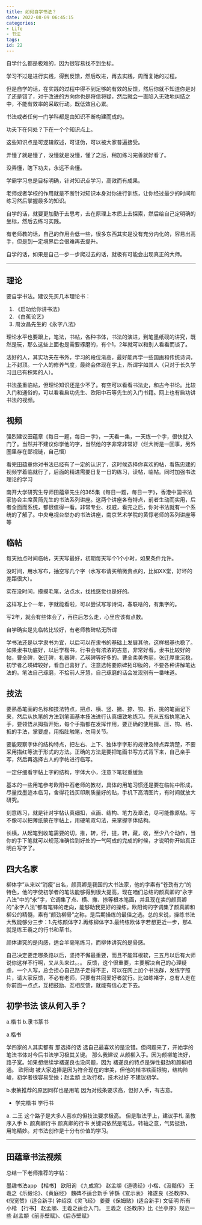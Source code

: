 ```yaml
---
title: 如何自学书法？
date: 2022-08-09 06:45:15
categories:
- Life
- 书法
tags:
id: 22
---
```


自学什么都是极难的，因为很容易找不到坐标。

学习不过是进行实践，得到反馈，然后改进，再去实践，周而复始的过程。

但是自学的话，在实践的过程中得不到足够的有效的反馈，然后你就不知道你是对了还是错了，对于改进的方向你也是将信将疑，然后就会一直陷入无效地纠结之中，不能有效率的采取行动。既低效且心累。

<!--more-->

书法或者任何一门学科都是由知识不断构建而成的。

功夫下在何处？下在一个个知识点上。

这些知识点是可逻辑叙述，可证伪，可以被大家普遍接受。

弄懂了就是懂了，没懂就是没懂，懂了之后，稍加练习完善就好看了。

没弄懂，瞎下功夫，永远不会懂。

学霸学习总是目标明确，针对知识点学习，高效而有成果。

老师或者学校的作用就是不断针对知识本身对你进行训练，让你经过最少的时间和练习然后掌握最多的知识。

自学的话，就要更加勤于去思考，去在原理上本质上去探索，然后给自己定明确的坐标，然后去练习实践。

有老师教的话，自己的作用会低一些，很多东西其实是没有充分内化的，容易出高手，但是到一定境界后会很难再去提升。

自学的话，如果是自己一步一步爬过去的话，就极有可能会出现真正的大师。

---

## 理论

要自学书法。建议先买几本理论书：

1. 《启功给你讲书法》
2. 《白蕉论艺》
3. 周汝昌先生的《永字八法》

理论水平也要跟上，笔法，书帖，各种书体，书法的演进，到笔墨纸砚的讲究，既然是玩，那么这些上面也是需要琢磨的，有个1，2年就可以和别人看看而谈了。

法好的人，其实功夫在书外，学习的段位渐高，最好能再学一些国画和传统诗词，上不封顶。一个人的修养气度，最终会体现在字上，所谓字如其人（只对于长久学习且已有积累的人）。

书法虽重临帖，但理论知识还是少不了。有空可以看看书法史，和古今书论。比较入门和通俗的，可以看看启功先生、欧阳中石等先生的入门书籍。网上也有启功讲书法的视频。

## 视频

强烈建议田蕴章《每日一题，每日一字》，一天看一集，一天练一个字，很快就入门了。当然并不建议你学他的字，当然他的字非常非常好（烂大街是一回事，另外圈里存在鄙视链，自己悟）

看完田蕴章你对书法已经有了一定的认识了，这时候选择你喜欢的帖，看陈忠建的视频学着临就行了，后面的精进需要日复一日的练习，读帖，临帖。同时加强书法理论的学习

南开大学研究生导师田蕴章先生的365集《每日一题，每日一字》，香港中国书法家协会主席黄简先生的书法系列讲座。这两个讲座各有特点，前者生动而实用，后者全面而系统，都很值得一看。非常专业、权威，看完之后，你对书法就有一个系统的了解了。中央电视台举办的书法讲座，南京艺术学院的黄惇老师的系列讲座等等

## 临帖
  
每天抽点时间临帖，天天写最好，初期每天写个1个小时，如果条件允许。

没时间，用水写布，抽空写几个字（水写布请买稍微贵点的，比如XX堂，好坏的差距很大）。

实在没时间，摸摸毛笔，沾点水，找找感觉也是好的。

这样写上个一年，字就能看啦，可以尝试写写诗词，春联啥的，有集字的。

写2年，就会有些体会了，再往后怎么走，心里应该有点数。

自学确实是先临帖比较好，有老师教碑帖无所谓

学书法还是以学隶书为宜，以后可以在隶书的基础上发展其他，这样根基也稳了。如果隶书功底好，以后学楷书，行书会有浓浓的古意，非常好看。隶书比较好的帖，曹全碑，张迁碑，礼器碑，乙瑛碑等好多的。曹全柔美秀丽，张迁厚重沉稳，初学者乙瑛碑较好，看自己喜好了。注意选帖要原碑拓印版的，不要各种讲解笔达法的。笔法自己琢磨，不拾前人牙慧，自己琢磨的话会发现别有一番味道。

## 技法
  
要熟悉笔画的名称和技法特点，把点、横、竖、撇、捺、钩、折、挑的笔画记下来，然后从执笔的方法到笔画基本技法进行认真细致地练习。先从五指执笔法入手，要领悟从拇指开始，每个手指都在发挥作用，要正确的使用擫、压、钩、格、抵的手法，掌要虚，用指肚触笔，勿用关节。

要能观察字体的结构特点，把左右、上下、独体字字形的规律及特点弄清楚，不要采用描红等流于形式的方法。正确的方法是要把笔画书写方式背下来，自己亲手写，然后再选择古人的字帖进行临写。

一定仔细看字帖上字的结构，字体大小，注意下笔轻重缓急

基本的一些用笔参考欧阳中石老师的教材，具体的用笔习惯还是要在临帖中形成，尽量找墨迹本临习，舍得花钱买印刷质量好的贴，手机下高清图片，有时间就放大研究。

刻意练习，就是针对字帖认真细扣，点画、结构、笔力及章法，尽可能像原帖。写不像可以把薄纸蒙在字帖上，用硬笔双勾法，来掌握字体结构。

长横，从起笔到收笔需要的切，推，转，行，提，转，藏，收，至少八个动作，当你的手下笔就可以规范准确恰到好处的一气呵成的完成的时候，才说明你开始真正明白写字了。

## 四大名家
  
柳体字”从来以“消瘦”出名，颜真卿是我国的大书法家，他的字素有“苍劲有力”的特色，他的字使初学者的笔法能够得到很大提高，现在咱们总结的颜真卿的“永字八法”中的“永”字，它调集了点、横、撇、捺等根本笔画，并且现在卖的颜真卿的“永字八法”都有笔锋的走向，能够助我更好的操练。欧阳询的字调集了颜真卿和柳公的精髓，素有“颜劲柳骨”之称，是后期操练的最佳之选。总的来说，操练书法大致能够分三步：1.先练颜体字2.再练柳体字3.最终练欧体字若想更近一步，那4.就是练王羲之的行书和草书。

颜体讲究的是肉感，适合羊毫笔练习，而柳体讲究的是骨感。

自己决定要走哪条路以后，坚持不懈最重要，而且不能耳根软，三五月以后有大师说你这样不行啊，又从头来过。。。
反馈，这个很重要，主要解决自己的心理疑虑，一个人写，总会担心自己路子走得不正，可以在网上加个书法群，发练字照片，请大家反馈，不必有老师，只要有共同爱好者就行。比如练褚字，总有人走在你前面一点点，互相鼓励、互相反馈，就能有信心走下去。

## 初学书法 该从何入手？
  
a.楷书 b.隶书篆书

a.楷书

学四家的人其实都有 那选择的话 选自己最喜欢的是没错。但问题来了，开始学的笔法书体对今后书法学习极其关键。
那么我建议 从颜柳入手。因为颜柳笔法好，路子宽。如果想继续学褚遂良也没问题，因为 褚遂良的特点是弹性挺劲和颜柳相通。
欧阳询 被大家追捧是因为符合现在的审美，但他的楷书铁画银钩，结构险峻，初学者很容易受挫；赵孟頫 主攻行楷，技术过好 不建议初学。

b.隶篆推荐的原因同样也是用笔 因为对线条要求高，但好入手，有古意。

- 学完楷书 学行书

a. 二王
这个路子是大多人喜欢的但技法要求极高。
但是取法乎上，建议手札 圣教序入手
b. 颜真卿行书
颜真卿的行书 关键词依然是笔法，转轴之意，气势挺劲，用笔精妙。对书法创作是十分有价值的学习。

---

## 田蕴章书法视频

总结一下老师推荐的字帖：

墨趣书法app
【楷书】
欧阳询 《九成宫》
赵孟頫《道德经》小楷、《汲黯传》
王羲之《乐毅论》、《黄庭经》
魏碑不适合新手
钟繇《宣示表》
褚遂良《圣教序》、《倪宽赞》(适合新手)
钟绍京《灵飞经》
姜夔《保姆贴》(适合新手)
文征明 所有小楷
【行书】
赵孟頫、王羲之适合入门。
王羲之《圣教序》比《兰亭序》规范一些
赵孟頫《前赤壁赋》、《后赤壁赋》
